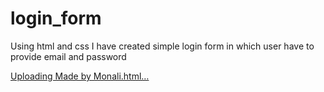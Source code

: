 # login_form

Using html and css I have created simple login form in which user have to provide email and password

[Uploading Made by Monali.html…]()

